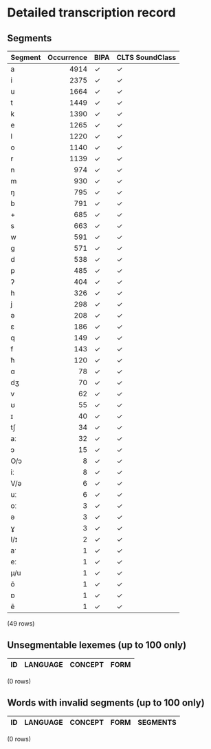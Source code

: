 
# Detailed transcription record

## Segments

| Segment | Occurrence | BIPA | CLTS SoundClass |
|:----------|-------------:|:-------|:------------------|
| a | 4914 | ✓ | ✓ |
| i | 2375 | ✓ | ✓ |
| u | 1664 | ✓ | ✓ |
| t | 1449 | ✓ | ✓ |
| k | 1390 | ✓ | ✓ |
| e | 1265 | ✓ | ✓ |
| l | 1220 | ✓ | ✓ |
| o | 1140 | ✓ | ✓ |
| r | 1139 | ✓ | ✓ |
| n | 974 | ✓ | ✓ |
| m | 930 | ✓ | ✓ |
| ŋ | 795 | ✓ | ✓ |
| b | 791 | ✓ | ✓ |
| + | 685 | ✓ | ✓ |
| s | 663 | ✓ | ✓ |
| w | 591 | ✓ | ✓ |
| g | 571 | ✓ | ✓ |
| d | 538 | ✓ | ✓ |
| p | 485 | ✓ | ✓ |
| ʔ | 404 | ✓ | ✓ |
| h | 326 | ✓ | ✓ |
| j | 298 | ✓ | ✓ |
| ə | 208 | ✓ | ✓ |
| ɛ | 186 | ✓ | ✓ |
| q | 149 | ✓ | ✓ |
| f | 143 | ✓ | ✓ |
| ħ | 120 | ✓ | ✓ |
| ɑ | 78 | ✓ | ✓ |
| dʒ | 70 | ✓ | ✓ |
| v | 62 | ✓ | ✓ |
| ʊ | 55 | ✓ | ✓ |
| ɪ | 40 | ✓ | ✓ |
| tʃ | 34 | ✓ | ✓ |
| aː | 32 | ✓ | ✓ |
| ɔ | 15 | ✓ | ✓ |
| O/ɔ | 8 | ✓ | ✓ |
| iː | 8 | ✓ | ✓ |
| V/ǝ | 6 | ✓ | ✓ |
| uː | 6 | ✓ | ✓ |
| oː | 3 | ✓ | ✓ |
| ǝ | 3 | ✓ | ✓ |
| ɣ | 3 | ✓ | ✓ |
| I/ɪ | 2 | ✓ | ✓ |
| aˑ | 1 | ✓ | ✓ |
| eː | 1 | ✓ | ✓ |
| µ/u | 1 | ✓ | ✓ |
| õ | 1 | ✓ | ✓ |
| ɒ | 1 | ✓ | ✓ |
| ẽ | 1 | ✓ | ✓ |

(49 rows)



## Unsegmentable lexemes (up to 100 only)

| ID | LANGUAGE | CONCEPT | FORM |
|------|------------|-----------|--------|

(0 rows)



## Words with invalid segments (up to 100 only)

| ID | LANGUAGE | CONCEPT | FORM | SEGMENTS |
|------|------------|-----------|--------|------------|

(0 rows)


